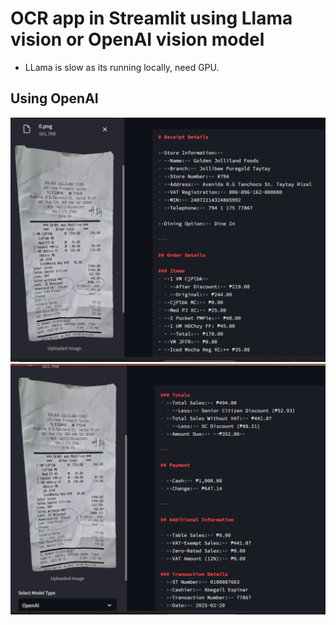 # OCR app in Streamlit using Llama vision or OpenAI vision model
- LLama is slow as its running locally, need GPU.

## Using OpenAI
<img src="./images/ocr_openai.png" width="1000" alt="Using OpenAI">

<img src="./images/ocr_openai_1.png" width="1000" alt="Using OpenAI">
